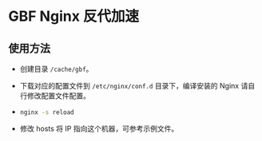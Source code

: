 # GBF Nginx 反代加速

## 使用方法

- 创建目录 ``/cache/gbf``。

- 下载对应的配置文件到 ``/etc/nginx/conf.d`` 目录下，编译安装的 Nginx 请自行修改配置文件配置。

- ```bash
  nginx -s reload
  ```
  
- 修改 hosts 将 IP 指向这个机器，可参考示例文件。

